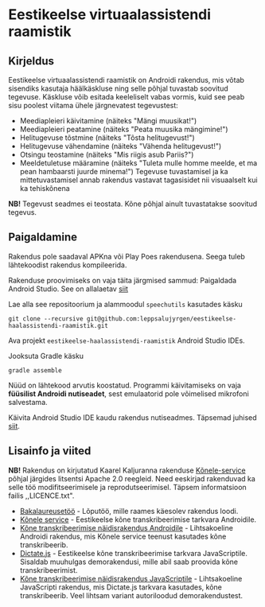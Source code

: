 Eestikeelse virtuaalassistendi raamistik
========================================

Kirjeldus
---------
Eestikeelse virtuaalassistendi raamistik on Androidi rakendus, mis võtab sisendiks kasutaja 
häälkäskluse ning selle põhjal tuvastab soovitud tegevuse. Käskluse võib esitada keeleliselt
vabas vormis, kuid see peab sisu poolest viitama ühele järgnevatest tegevustest:
* Meediapleieri käivitamine (näiteks "Mängi muusikat!")
* Meediapleieri peatamine (näiteks "Peata muusika mängimine!")
* Helitugevuse tõstmine (näiteks "Tõsta helitugevust!")
* Helitugevuse vähendamine (näiteks "Vähenda helitugevust!")
* Otsingu teostamine (näiteks "Mis riigis asub Pariis?")
* Meeldetuletuse määramine (näiteks "Tuleta mulle homme meelde, et ma pean hambaarsti juurde minema!")
Tegevuse tuvastamisel ja ka mittetuvastamisel annab rakendus vastavat tagasisidet nii visuaalselt 
kui ka tehiskõnena

**NB!** Tegevust seadmes ei teostata. Kõne põhjal ainult tuvastatakse soovitud tegevus.


Paigaldamine
------------

Rakendus pole saadaval APKna või Play Poes rakendusena. Seega tuleb lähtekoodist rakendus kompileerida.

Rakenduse proovimiseks on vaja täita järgmised sammud:
Paigaldada Android Studio. See on allalaetav [siit](https://developer.android.com/studio?gclid=Cj0KCQjwvr6EBhDOARIsAPpqUPF2ceedQLxOMrbKwvUWqbVNfcudXaGmYyGwC1v46Ens_vixnfYo5vIaAriOEALw_wcB&gclsrc=aw.ds)

Lae alla see repositoorium ja alammoodul `speechutils` kasutades käsku 
```
git clone --recursive git@github.com:leppsalujyrgen/eestikeelse-haalassistendi-raamistik.git
```

Ava projekt `eestikeelse-haalassistendi-raamistik` Android Studio IDEs.

Jooksuta Gradle käsku
```
gradle assemble
```

Nüüd on lähtekood arvutis koostatud. Programmi käivitamiseks on vaja **füüsilist Androidi nutiseadet**, sest
emulaatorid pole võimelised mikrofoni salvestama.

Käivita Android Studio IDE kaudu rakendus nutiseadmes. Täpsemad juhised [siit](https://developer.android.com/training/basics/firstapp/running-app).



Lisainfo ja viited 
------------------

**NB!** Rakendus on kirjutatud Kaarel Kaljuranna rakenduse [Kõnele-service]() põhjal järgides litsentsi 
Apache 2.0 reegleid. Need eeskirjad rakenduvad ka selle töö modifitseerimisele ja reprodutseerimisel.
Täpsem informatsioon failis ,,LICENCE.txt".

* [Bakalaureusetöö]() - Lõputöö, mille raames käesolev rakendus loodi.
* [Kõnele service]() - Eestikeelse kõne transkribeerimise tarkvara Androidile.
* [Kõne transkribeerimise näidisrakendus Androidile]() - Lihtsakoeline Androidi rakendus, mis Kõnele service teenust kasutades kõne transkribeerib.
* [Dictate.js]() - Eestikeelse kõne transkribeerimise tarkvara JavaScriptile. Sisaldab muuhulgas demorakendusi, mille abil saab proovida kõne transkribeerimist.
* [Kõne transkribeerimise näidisrakendus JavaScriptile]() -  Lihtsakoeline JavaScripti rakendus, mis Dictate.js tarkvara kasutades, kõne transkribeerib. Veel lihtsam variant autoriloodud demorakendustest. 

